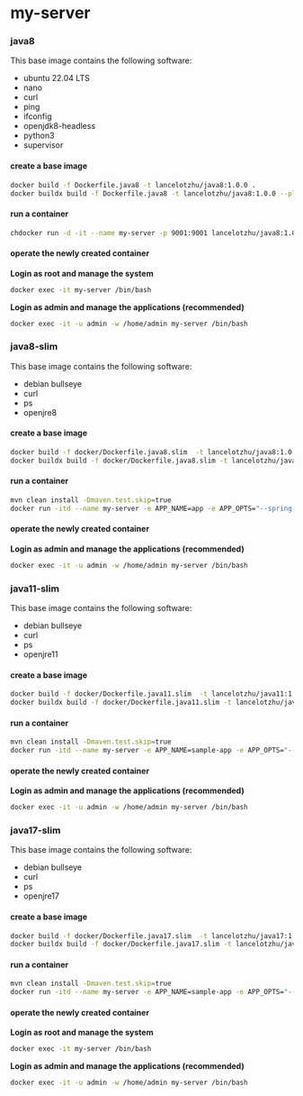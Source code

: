 # my-server

### java8

This base image contains the following software:
- ubuntu 22.04 LTS
- nano
- curl
- ping
- ifconfig
- openjdk8-headless
- python3
- supervisor

#### create a base image
```sh
docker build -f Dockerfile.java8 -t lancelotzhu/java8:1.0.0 .
docker buildx build -f Dockerfile.java8 -t lancelotzhu/java8:1.0.0 --platform=linux/arm64/v8,linux/amd64 . --push
```

#### run a container
```sh
chdocker run -d -it --name my-server -p 9001:9001 lancelotzhu/java8:1.0.0
```

#### operate the newly created container
**Login as root and manage the system**
```sh
docker exec -it my-server /bin/bash
```
**Login as admin and manage the applications (recommended)**
```sh
docker exec -it -u admin -w /home/admin my-server /bin/bash
```

### java8-slim

This base image contains the following software:
- debian bullseye
- curl
- ps
- openjre8

#### create a base image
```sh
docker build -f docker/Dockerfile.java8.slim  -t lancelotzhu/java8:1.0.2-slim --build-arg APP_PORT=8000 --build-arg LOG_DIR=/home/admin/logs .
docker buildx build -f docker/Dockerfile.java8.slim -t lancelotzhu/java8:1.0.2-slim --platform=linux/arm64/v8,linux/amd64 --build-arg APP_PORT=8000 --build-arg LOG_DIR=/home/admin/logs . --push
```

#### run a container
```sh
mvn clean install -Dmaven.test.skip=true
docker run -itd --name my-server -e APP_NAME=app -e APP_OPTS="--spring.profiles.active=prod" -p 8000:8000 -v target:/home/admin/app lancelotzhu/java8:1.0.2-slim
```

#### operate the newly created container
**Login as admin and manage the applications (recommended)**
```sh
docker exec -it -u admin -w /home/admin my-server /bin/bash
```

### java11-slim

This base image contains the following software:
- debian bullseye
- curl
- ps
- openjre11

#### create a base image
```sh
docker build -f docker/Dockerfile.java11.slim  -t lancelotzhu/java11:1.0.2-slim --build-arg APP_PORT=8000 --build-arg LOG_DIR=/home/admin/logs .
docker buildx build -f docker/Dockerfile.java11.slim -t lancelotzhu/java11:1.0.2-slim --platform=linux/arm64/v8,linux/amd64 --build-arg APP_PORT=8000 --build-arg LOG_DIR=/home/admin/logs . --push
```

#### run a container
```sh
mvn clean install -Dmaven.test.skip=true
docker run -itd --name my-server -e APP_NAME=sample-app -e APP_OPTS="--spring.profiles.active=prod" -p 8000:8000 -v target:/home/admin/app lancelotzhu/java11:1.0.2-slim
```

#### operate the newly created container
**Login as admin and manage the applications (recommended)**
```sh
docker exec -it -u admin -w /home/admin my-server /bin/bash
```

### java17-slim

This base image contains the following software:
- debian bullseye
- curl
- ps
- openjre17

#### create a base image
```sh
docker build -f docker/Dockerfile.java17.slim  -t lancelotzhu/java17:1.0.2-slim --build-arg APP_PORT=8000 --build-arg LOG_DIR=/home/admin/logs .
docker buildx build -f docker/Dockerfile.java17.slim -t lancelotzhu/java17:1.0.2-slim --platform=linux/arm64/v8,linux/amd64 --build-arg APP_PORT=8000 --build-arg LOG_DIR=/home/admin/logs . --push
```

#### run a container
```sh
mvn clean install -Dmaven.test.skip=true
docker run -itd --name my-server -e APP_NAME=sample-app -e APP_OPTS="--spring.profiles.active=prod" -p 8000:8000 -v target:/home/admin/app lancelotzhu/java17:1.0.2-slim
```

#### operate the newly created container
**Login as root and manage the system**
```sh
docker exec -it my-server /bin/bash
```
**Login as admin and manage the applications (recommended)**
```sh
docker exec -it -u admin -w /home/admin my-server /bin/bash
```